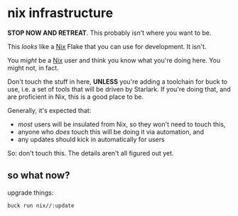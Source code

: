 # nix infrastructure

**STOP NOW AND RETREAT**. This probably isn't where you want to be.

This *looks* like a [Nix] Flake that you can use for development. It isn't.

You *might* be a [Nix] user and think you know what you're doing here. You might
not, in fact.

Don't touch the stuff in here, **UNLESS** you're adding a toolchain for buck to
use, i.e. a set of tools that will be driven by Starlark. If you're doing that,
and are proficient in Nix, this is a good place to be.

Generally, it's expected that:

- *most* users will be insulated from Nix, so they won't need to touch this,
- anyone who *does* touch this will be doing it via automation, and
- any updates should kick in automatically for users

So: don't touch this. The details aren't all figured out yet.

## so what now?

upgrade things:

```bash
buck run nix//:update
```

<!-- refs -->

[Nix]: https://nixos.org
